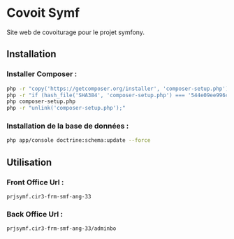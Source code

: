 # Covoit Symf
Site web de covoiturage pour le projet symfony. 

## Installation

### Installer Composer :

```bash
php -r "copy('https://getcomposer.org/installer', 'composer-setup.php');"
php -r "if (hash_file('SHA384', 'composer-setup.php') === '544e09ee996cdf60ece3804abc52599c22b1f40f4323403c44d44fdfdd586475ca9813a858088ffbc1f233e9b180f061') { echo 'Installer verified'; } else { echo 'Installer corrupt'; unlink('composer-setup.php'); } echo PHP_EOL;"
php composer-setup.php
php -r "unlink('composer-setup.php');"
```

### Installation de la base de données :

```bash
php app/console doctrine:schema:update --force
```

## Utilisation

### Front Office Url : 
```http
prjsymf.cir3-frm-smf-ang-33
```
### Back Office Url : 
```http
prjsymf.cir3-frm-smf-ang-33/adminbo
```

